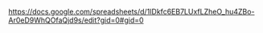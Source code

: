 https://docs.google.com/spreadsheets/d/1IDkfc6EB7LUxfLZheO_hu4ZBo-Ar0eD9WhQOfaQjd9s/edit?gid=0#gid=0